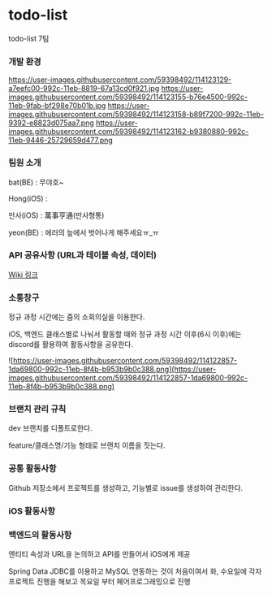 # todo-list
todo-list 7팀

### 개발 환경
https://user-images.githubusercontent.com/59398492/114123129-a7eefc00-992c-11eb-8819-67a13cd0f921.jpg
https://user-images.githubusercontent.com/59398492/114123155-b76e4500-992c-11eb-9fab-bf298e70b01b.jpg
https://user-images.githubusercontent.com/59398492/114123158-b89f7200-992c-11eb-9392-e8823d075aa7.png
https://user-images.githubusercontent.com/59398492/114123162-b9380880-992c-11eb-9446-25729659d477.png

### 팀원 소개

bat(BE) : 무야호~

Hong(iOS) : 

만사(iOS) : 萬事亨通(만사형통)

yeon(BE) : 에러의 늪에서 벗어나게 해주세요ㅠ_ㅠ 

### API 공유사항 (URL과 테이블 속성, 데이터)

[Wiki 링크](https://github.com/kjk402/todo-list/wiki/API-url,-data-%EC%A0%95%EB%A6%AC)

### 소통창구

정규 과정 시간에는 줌의 소회의실을 이용한다.

iOS, 백엔드 클래스별로 나눠서 활동할 때와 정규 과정 시간 이후(6시 이후)에는 discord를 활용하여 활동사항을 공유한다.

![https://user-images.githubusercontent.com/59398492/114122857-1da69800-992c-11eb-8f4b-b953b9b0c388.png](https://user-images.githubusercontent.com/59398492/114122857-1da69800-992c-11eb-8f4b-b953b9b0c388.png)

### 브랜치 관리 규칙

dev 브랜치를 디폴트로한다.

feature/클래스명/기능 형태로 브랜치 이름을 짓는다.

### 공통 활동사항

Github 저장소에서 프로젝트를 생성하고, 기능별로 issue를 생성하여 관리한다.

### iOS 활동사항


### 백엔드의 활동사항

엔티티 속성과 URL을 논의하고 API를 만들어서 iOS에게 제공

Spring Data JDBC를 이용하고 MySQL 연동하는 것이 처음이여서 화, 수요일에 각자 프로젝트 진행을 해보고 목요일 부터 페어프로그래밍으로 진행
